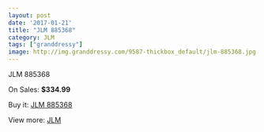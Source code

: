 ```yaml
---
layout: post
date: '2017-01-21'
title: "JLM 885368"
category: JLM
tags: ["granddressy"]
image: http://img.granddressy.com/9587-thickbox_default/jlm-885368.jpg
---
```

JLM 885368

On Sales: **$334.99**
<a href="https://www.granddressy.com/en/jlm/8801-jlm-885368.html"><amp-img layout="responsive" width="600" height="600" src="//img.granddressy.com/9587-thickbox_default/jlm-885368.jpg" alt="JLM 885368 0" /></a>

Buy it: [JLM 885368](https://www.granddressy.com/en/jlm/8801-jlm-885368.html "JLM 885368")

View more: [JLM](https://www.granddressy.com/en/207-jlm "JLM")